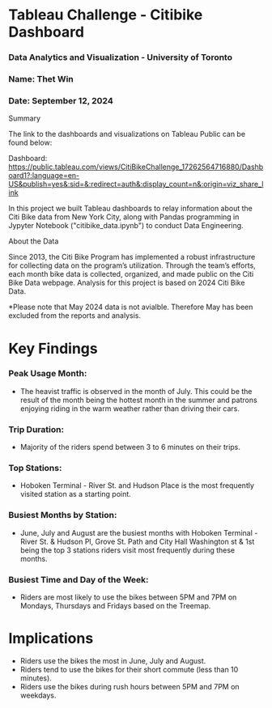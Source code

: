 # Tableau Challenge - Citibike Dashboard
### Data Analytics and Visualization - University of Toronto
### Name: Thet Win
### Date: September 12, 2024

Summary

The link to the dashboards and visualizations on Tableau Public can be found below:

Dashboard:
https://public.tableau.com/views/CitiBikeChallenge_17262564716880/Dashboard1?:language=en-US&publish=yes&:sid=&:redirect=auth&:display_count=n&:origin=viz_share_link



In this project we built Tableau dashboards to relay information about the Citi Bike data from New York City, along with Pandas programming in Jypyter Notebook ("citibike_data.ipynb")  to conduct Data Engineering.


About the Data

Since 2013, the Citi Bike Program has implemented a robust infrastructure for collecting data on the program’s utilization. Through the team’s efforts, each month bike data is collected, organized, and made public on the Citi Bike Data webpage.
Analysis for this project is based on 2024 Citi Bike Data.

*Please note that May 2024 data is not avialble. Therefore May has been excluded from the reports and analysis.


# Key Findings
### Peak Usage Month:
- The heavist traffic is observed in the month of July. This could be the result of the month being the hottest month in the summer and patrons enjoying riding in the warm weather rather than driving their cars.

### Trip Duration:
- Majority of the riders spend between 3 to 6 minutes on their trips.

### Top Stations:
- Hoboken Terminal - River St. and Hudson Place is the most frequently visited station as a starting point.

### Busiest Months by Station:
- June, July and August are the busiest months with Hoboken Terminal - River St. & Hudson Pl, Grove St. Path and City Hall Washington st & 1st being the top 3 stations riders visit most frequently during these months.

### Busiest Time and Day of the Week:
- Riders are most likely to use the bikes between 5PM and 7PM on Mondays, Thursdays and Fridays based on the Treemap.

# Implications
- Riders use the bikes the most in June, July and August.
- Riders tend to use the bikes for their short commute (less than 10 minutes).
- Riders use the bikes during rush hours between 5PM and 7PM on weekdays.
